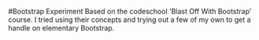 #Bootstrap Experiment
Based on the codeschool 'Blast Off With Bootstrap' course. I tried using their concepts and trying out a few of my own to get a handle on elementary Bootstrap.